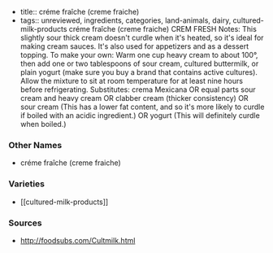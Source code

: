 - title:: créme fraîche (creme fraiche)
- tags:: unreviewed, ingredients, categories, land-animals, dairy, cultured-milk-products
créme fraîche (creme fraiche) CREM FRESH Notes: This slightly sour thick cream doesn't curdle when it's heated, so it's ideal for making cream sauces. It's also used for appetizers and as a dessert topping. To make your own: Warm one cup heavy cream to about 100°, then add one or two tablespoons of sour cream, cultured buttermilk, or plain yogurt (make sure you buy a brand that contains active cultures). Allow the mixture to sit at room temperature for at least nine hours before refrigerating. Substitutes: crema Mexicana OR equal parts sour cream and heavy cream OR clabber cream (thicker consistency) OR sour cream (This has a lower fat content, and so it's more likely to curdle if boiled with an acidic ingredient.) OR yogurt (This will definitely curdle when boiled.)

### Other Names

* créme fraîche (creme fraiche)

### Varieties

* [[cultured-milk-products]]

### Sources
* http://foodsubs.com/Cultmilk.html
